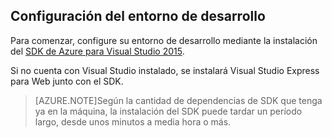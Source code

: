 ## <a name="setupdevenv"></a>Configuración del entorno de desarrollo

Para comenzar, configure su entorno de desarrollo mediante la instalación del [SDK de Azure para Visual Studio 2015](http://go.microsoft.com/fwlink/?linkid=518003).

Si no cuenta con Visual Studio instalado, se instalará Visual Studio Express para Web junto con el SDK.

>[AZURE.NOTE]Según la cantidad de dependencias de SDK que tenga ya en la máquina, la instalación del SDK puede tardar un período largo, desde unos minutos a media hora o más.

<!---HONumber=July15_HO4-->